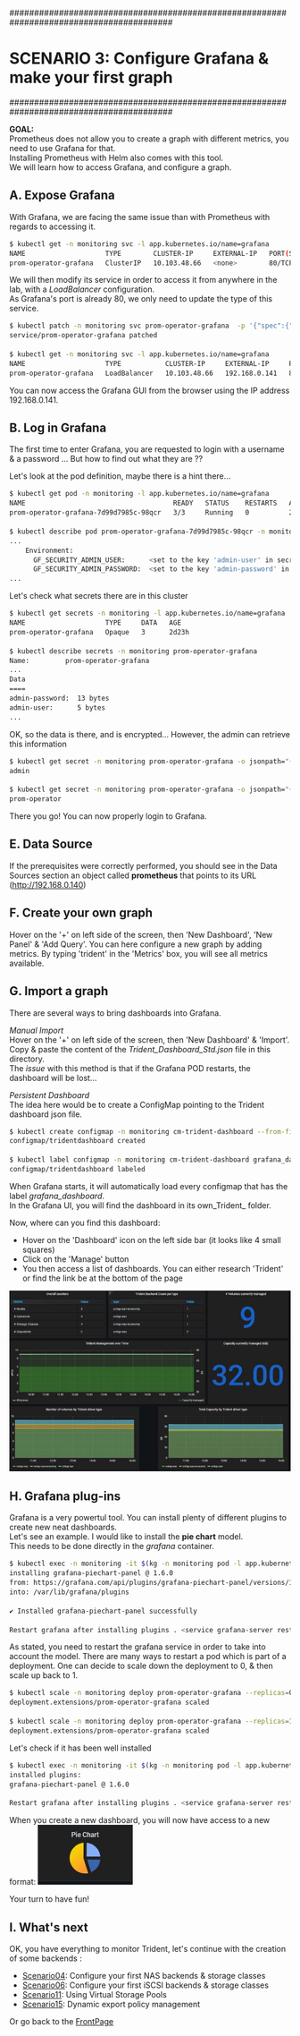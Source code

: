 #########################################################################################
# SCENARIO 3: Configure Grafana & make your first graph
#########################################################################################

**GOAL:**  
Prometheus does not allow you to create a graph with different metrics, you need to use Grafana for that.  
Installing Prometheus with Helm also comes with this tool.  
We will learn how to access Grafana, and configure a graph.

## A. Expose Grafana

With Grafana, we are facing the same issue than with Prometheus with regards to accessing it.

```bash
$ kubectl get -n monitoring svc -l app.kubernetes.io/name=grafana
NAME                    TYPE        CLUSTER-IP     EXTERNAL-IP   PORT(S)   AGE
prom-operator-grafana   ClusterIP   10.103.48.66   <none>        80/TCP    30m
```

We will then modify its service in order to access it from anywhere in the lab, with a *LoadBalancer* configuration.  
As Grafana's port is already 80, we only need to update the type of this service.  

```bash
$ kubectl patch -n monitoring svc prom-operator-grafana  -p '{"spec":{"type":"LoadBalancer"}}'
service/prom-operator-grafana patched

$ kubectl get -n monitoring svc -l app.kubernetes.io/name=grafana
NAME                    TYPE           CLUSTER-IP     EXTERNAL-IP     PORT(S)        AGE
prom-operator-grafana   LoadBalancer   10.103.48.66   192.168.0.141   80:30291/TCP   37m
```

You can now access the Grafana GUI from the browser using the IP address 192.168.0.141.

## B. Log in Grafana

The first time to enter Grafana, you are requested to login with a username & a password ...
But how to find out what they are ??

Let's look at the pod definition, maybe there is a hint there...

```bash
$ kubectl get pod -n monitoring -l app.kubernetes.io/name=grafana
NAME                                     READY   STATUS    RESTARTS   AGE
prom-operator-grafana-7d99d7985c-98qcr   3/3     Running   0          2d23h

$ kubectl describe pod prom-operator-grafana-7d99d7985c-98qcr -n monitoring
...
    Environment:
      GF_SECURITY_ADMIN_USER:      <set to the key 'admin-user' in secret 'prom-operator-grafana'>      Optional: false
      GF_SECURITY_ADMIN_PASSWORD:  <set to the key 'admin-password' in secret 'prom-operator-grafana'>  Optional: false
...
```

Let's check what secrets there are in this cluster

```bash
$ kubectl get secrets -n monitoring -l app.kubernetes.io/name=grafana
NAME                    TYPE     DATA   AGE
prom-operator-grafana   Opaque   3      2d23h

$ kubectl describe secrets -n monitoring prom-operator-grafana
Name:         prom-operator-grafana
...
Data
====
admin-password:  13 bytes
admin-user:      5 bytes
...
```

OK, so the data is there, and is encrypted... However, the admin can retrieve this information

```bash
$ kubectl get secret -n monitoring prom-operator-grafana -o jsonpath="{.data.admin-user}" | base64 --decode ; echo
admin

$ kubectl get secret -n monitoring prom-operator-grafana -o jsonpath="{.data.admin-password}" | base64 --decode ; echo
prom-operator
```

There you go!
You can now properly login to Grafana.

## E. Data Source

If the prerequisites were correctly performed, you should see in the Data Sources section an object called **prometheus** that points to its URL (http://192.168.0.140)

## F. Create your own graph

Hover on the '+' on left side of the screen, then 'New Dashboard', 'New Panel' & 'Add Query'.
You can here configure a new graph by adding metrics. By typing 'trident' in the 'Metrics' box, you will see all metrics available.

## G. Import a graph

There are several ways to bring dashboards into Grafana.  

*Manual Import*  
Hover on the '+' on left side of the screen, then 'New Dashboard' & 'Import'.
Copy & paste the content of the _Trident_Dashboard_Std.json_ file in this directory.  
The _issue_ with this method is that if the Grafana POD restarts, the dashboard will be lost...  

*Persistent Dashboard*  
The idea here would be to create a ConfigMap pointing to the Trident dashboard json file.

```bash
$ kubectl create configmap -n monitoring cm-trident-dashboard --from-file=Dashboards/Trident_Dashboard_Std.json
configmap/tridentdashboard created

$ kubectl label configmap -n monitoring cm-trident-dashboard grafana_dashboard=1
configmap/tridentdashboard labeled
```

When Grafana starts, it will automatically load every configmap that has the label _grafana_dashboard_.  
In the Grafana UI, you will find the dashboard in its own_Trident_ folder.  

Now, where can you find this dashboard:

- Hover on the 'Dashboard' icon on the left side bar (it looks like 4 small squares)  
- Click on the 'Manage' button  
- You then access a list of dashboards. You can either research 'Trident' or find the link be at the bottom of the page  

![Trident Dashboard](../Images/trident_dashboard.jpg "Trident Dashboard")

## H. Grafana plug-ins

Grafana is a very powertul tool. You can install plenty of different plugins to create new neat dashboards.  
Let's see an example. I would like to install the **pie chart** model.  
This needs to be done directly in the _grafana_ container.

```bash
$ kubectl exec -n monitoring -it $(kg -n monitoring pod -l app.kubernetes.io/name=grafana --output=name) -c grafana -- grafana-cli plugins install grafana-piechart-panel
installing grafana-piechart-panel @ 1.6.0
from: https://grafana.com/api/plugins/grafana-piechart-panel/versions/1.6.0/download
into: /var/lib/grafana/plugins

✔ Installed grafana-piechart-panel successfully

Restart grafana after installing plugins . <service grafana-server restart>
```

As stated, you need to restart the grafana service in order to take into account the model.
There are many ways to restart a pod which is part of a deployment. One can decide to scale down the deployment to 0, & then scale up back to 1.

```bash
$ kubectl scale -n monitoring deploy prom-operator-grafana --replicas=0
deployment.extensions/prom-operator-grafana scaled

$ kubectl scale -n monitoring deploy prom-operator-grafana --replicas=1
deployment.extensions/prom-operator-grafana scaled
```

Let's check if it has been well installed

```bash
$ kubectl exec -n monitoring -it $(kg -n monitoring pod -l app.kubernetes.io/name=grafana --output=name) -c grafana -- grafana-cli plugins ls
installed plugins:
grafana-piechart-panel @ 1.6.0

Restart grafana after installing plugins . <service grafana-server restart>
```

When you create a new dashboard, you will now have access to a new format:
![Pie Chart](../Images/pie_chart.jpg "Pie Chart")

Your turn to have fun!

## I. What's next

OK, you have everything to monitor Trident, let's continue with the creation of some backends :

- [Scenario04](../../Scenario04): Configure your first NAS backends & storage classes  
- [Scenario06](../../Scenario06): Configure your first iSCSI backends & storage classes  
- [Scenario11](../../Scenario11): Using Virtual Storage Pools  
- [Scenario15](../../Scenario15): Dynamic export policy management  

Or go back to the [FrontPage](https://github.com/YvosOnTheHub/LabNetApp)